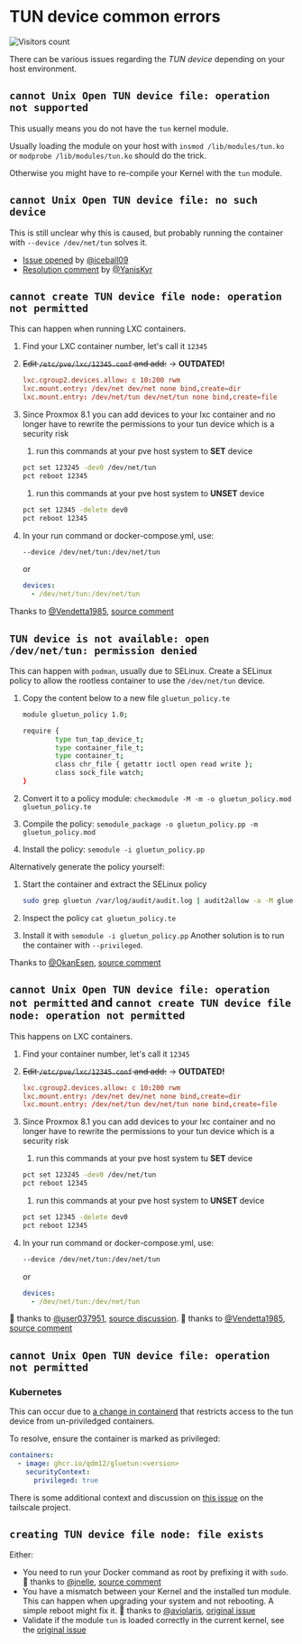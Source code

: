 # TUN device common errors

![Visitors count](https://visitor-badge.laobi.icu/badge?page_id=gluetun.setup.tun)

There can be various issues regarding the *TUN device* depending on your host environment.

## `cannot Unix Open TUN device file: operation not supported`

This usually means you do not have the `tun` kernel module.

Usually loading the module on your host with `insmod /lib/modules/tun.ko` or `modprobe /lib/modules/tun.ko` should do the trick.

Otherwise you might have to re-compile your Kernel with the `tun` module.

## `cannot Unix Open TUN device file: no such device`

This is still unclear why this is caused, but probably running the container with `--device /dev/net/tun` solves it.

- [Issue opened](https://github.com/qdm12/gluetun/issues/700) by [@iceball09](https://github.com/iceball09)
- [Resolution comment](https://github.com/qdm12/gluetun/issues/700#issuecomment-1041221287) by [@YanisKyr](https://github.com/YanisKyr)

## `cannot create TUN device file node: operation not permitted`

This can happen when running LXC containers.

1. Find your LXC container number, let's call it `12345`
1. ~~Edit `/etc/pve/lxc/12345.conf` and add:~~ -> **OUTDATED!**

    ```conf
    lxc.cgroup2.devices.allow: c 10:200 rwm
    lxc.mount.entry: /dev/net dev/net none bind,create=dir
    lxc.mount.entry: /dev/net/tun dev/net/tun none bind,create=file
    ```

1. Since Proxmox 8.1 you can add devices to your lxc container and no longer have to rewrite the permissions to your tun device which is a security risk
    1. run this commands at your pve host system to **SET** device

      ```sh
      pct set 123245 -dev0 /dev/net/tun
      pct reboot 12345
      ```

    1. run this commands at your pve host system to **UNSET** device

      ```sh
      pct set 12345 -delete dev0
      pct reboot 12345
      ````

1. In your run command or docker-compose.yml, use:

    ```sh
    --device /dev/net/tun:/dev/net/tun
    ```

    or

    ```yml
    devices:
      - /dev/net/tun:/dev/net/tun
    ```

Thanks to [@Vendetta1985](https://github.com/Vendetta1985), [source comment](https://github.com/qdm12/gluetun/issues/700#issuecomment-1039595490)

## `TUN device is not available: open /dev/net/tun: permission denied`

This can happen with `podman`, usually due to SELinux. Create a SELinux policy to allow the rootless container to use the `/dev/net/tun` device.

1. Copy the content below to a new file `gluetun_policy.te`

    ```bash
    module gluetun_policy 1.0;

    require {
            type tun_tap_device_t;
            type container_file_t;
            type container_t;
            class chr_file { getattr ioctl open read write };
            class sock_file watch;
    }
    ```

1. Convert it to a policy module: `checkmodule -M -m -o gluetun_policy.mod gluetun_policy.te`
1. Compile the policy: `semodule_package -o gluetun_policy.pp -m gluetun_policy.mod`
1. Install the policy: `semodule -i gluetun_policy.pp`

Alternatively generate the policy yourself:

1. Start the container and extract the SELinux policy

    ```sh
    sudo grep gluetun /var/log/audit/audit.log | audit2allow -a -M gluetun_policy
    ```

1. Inspect the policy `cat gluetun_policy.te`
1. Install it with `semodule -i gluetun_policy.pp`
Another solution is to run the container with `--privileged`.

Thanks to [@OkanEsen](https://github.com/OkanEsen), [source comment](https://github.com/qdm12/gluetun/issues/700#issuecomment-1046259375)

## `cannot Unix Open TUN device file: operation not permitted` and `cannot create TUN device file node: operation not permitted`

This happens on LXC containers.

1. Find your container number, let's call it `12345`
1. ~~Edit `/etc/pve/lxc/12345.conf` and add:~~ -> **OUTDATED!**

    ```conf
    lxc.cgroup2.devices.allow: c 10:200 rwm
    lxc.mount.entry: /dev/net dev/net none bind,create=dir
    lxc.mount.entry: /dev/net/tun dev/net/tun none bind,create=file
    ```

1. Since Proxmox 8.1 you can add devices to your lxc container and no longer have to rewrite the permissions to your tun device which is a security risk
    1. run this commands at your pve host system tu **SET** device

      ```sh
      pct set 123245 -dev0 /dev/net/tun
      pct reboot 12345
      ```

    1. run this commands at your pve host system to **UNSET** device

      ```sh
      pct set 12345 -delete dev0
      pct reboot 12345
      ````

1. In your run command or docker-compose.yml, use:

    ```sh
    --device /dev/net/tun:/dev/net/tun
    ```

    or

    ```yml
    devices:
      - /dev/net/tun:/dev/net/tun
    ```

🙏 thanks to [@user037951](https://github.com/user037951), [source discussion](https://github.com/qdm12/gluetun/discussions/637#discussioncomment-2120340).
🙏 thanks to [@Vendetta1985](https://github.com/Vendetta1985), [source comment](https://github.com/qdm12/gluetun/issues/700#issuecomment-1039595490)

## `cannot Unix Open TUN device file: operation not permitted`

### Kubernetes

This can occur due to [a change in containerd](https://github.com/opencontainers/runc/pull/3468) that restricts access to the tun device from un-priviledged containers.

To resolve, ensure the container is marked as privileged:

  ```yaml
  containers:
    - image: ghcr.io/qdm12/gluetun:<version>
      securityContext:
        privileged: true
  ```

There is some additional context and discussion on [this issue](https://github.com/tailscale/tailscale/issues/10814) on the tailscale project.

## `creating TUN device file node: file exists`

Either:

- You need to run your Docker command as root by prefixing it with `sudo`. 🙏 thanks to [@jnelle](https://github.com/jnelle), [source comment](https://github.com/qdm12/gluetun/issues/884#issuecomment-1064918519)
- You have a mismatch between your Kernel and the installed tun module. This can happen when upgrading your system and not rebooting. A simple reboot might fix it. 🙏 thanks to [@aviolaris](https://github.com/aviolaris), [original issue](https://github.com/qdm12/gluetun/issues/1537)
- Validate if the module `tun` is loaded correctly in the current kernel, see the [original issue](https://github.com/qdm12/gluetun-wiki/issues/55)
